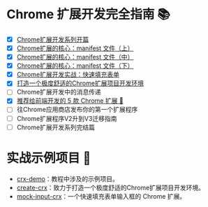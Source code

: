 # Chrome 扩展开发完全指南 📚
- [x] [Chrome扩展开发系列开篇](./packages/Chrome扩展开发完全指南/开篇/index.md)
- [x] [Chrome扩展的核心：manifest 文件（上）](./packages/Chrome扩展开发完全指南/manifest上/index.md)
- [x] [Chrome扩展的核心：manifest 文件（中）](./packages/Chrome扩展开发完全指南/manifest中/index.md)
- [x] [Chrome扩展的核心：manifest 文件（下）](./packages/Chrome扩展开发完全指南/manifest下/index.md)
- [x] [Chrome扩展开发实战：快速填充表单](./packages/Chrome扩展开发完全指南/mock-input/index.md)
- [x] [打造一个极度舒适的Chrome扩展项目开发环境](./packages/Chrome扩展开发完全指南/极度舒适的项目开发环境/index.md)
- [ ] Chrome扩展开发中的消息传递
- [x] [推荐给前端开发的 5 款 Chrome 扩展 🚀](./packages/Chrome扩展开发完全指南/值得一试的5个Chrome扩展/index.md)
- [ ] 往Chrome应用商店发布你的第一个扩展程序
- [ ] Chrome扩展程序V2升到V3迁移指南
- [ ] Chrome扩展开发系列完结篇

# 实战示例项目 🎨

- [crx-demo](./packages/crx-demo/)：教程中涉及的示例项目。
- [create-crx](./packages/create-crx/)：致力于打造一个极度舒适的Chrome扩展项目开发环境。
- [mock-input-crx](./packages/mock-input-crx/)：一个快速填充表单输入框的 Chrome 扩展。